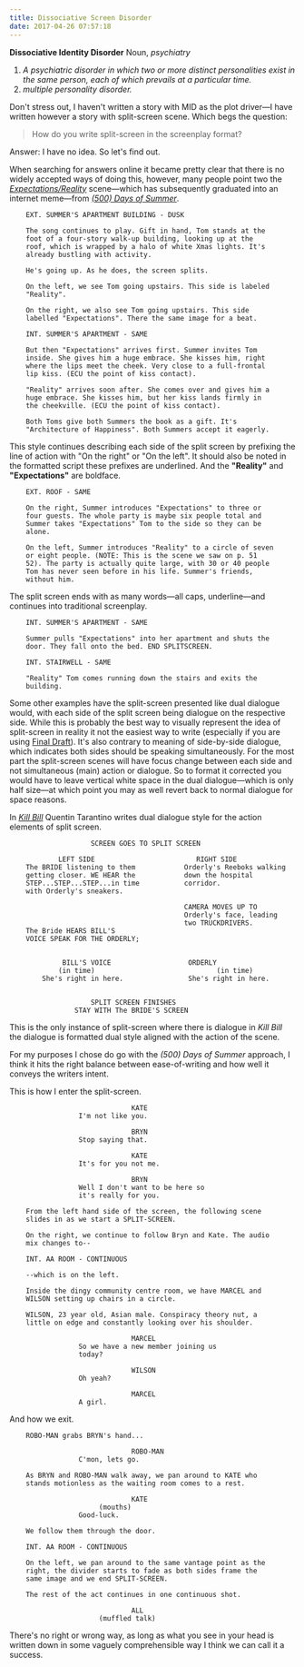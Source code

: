 ```yaml
---
title: Dissociative Screen Disorder
date: 2017-04-26 07:57:18
---
```


**Dissociative Identity Disorder**
Noun, _psychiatry_

1. _A psychiatric disorder in which two or more distinct personalities exist in the same person, each of which prevails at a particular time._
2. _multiple personality disorder._

Don't stress out, I haven't written a story with MID as the plot driver—I have written however a story with split-screen scene. Which begs the question:

> How do you write split-screen in the screenplay format?

Answer: I have no idea. So let's find out.

When searching for answers online it became pretty clear that there is no widely accepted ways of doing this, however, many people point two the _[Expectations/Reality](https://www.youtube.com/watch?v=-fL94BTrFhs)_ scene—which has subsequently graduated into an internet meme—from _[(500) Days of Summer](http://readwatchwrite.com/wp-content/uploads/2013/06/500DaysofSummer.pdf)_.

    	EXT. SUMMER'S APARTMENT BUILDING - DUSK

    	The song continues to play. Gift in hand, Tom stands at the
    	foot of a four-story walk-up building, looking up at the
    	roof, which is wrapped by a halo of white Xmas lights. It's
    	already bustling with activity.

    	He's going up. As he does, the screen splits.

    	On the left, we see Tom going upstairs. This side is labeled
    	"Reality".

    	On the right, we also see Tom going upstairs. This side
    	labelled "Expectations". There the same image for a beat.

        INT. SUMMER'S APARTMENT - SAME

    	But then "Expectations" arrives first. Summer invites Tom
    	inside. She gives him a huge embrace. She kisses him, right
    	where the lips meet the cheek. Very close to a full-frontal
    	lip kiss. (ECU the point of kiss contact).

    	"Reality" arrives soon after. She comes over and gives him a
    	huge embrace. She kisses him, but her kiss lands firmly in
    	the cheekville. (ECU the point of kiss contact).

    	Both Toms give both Summers the book as a gift. It's
    	"Architecture of Happiness". Both Summers accept it eagerly.

This style continues describing each side of the split screen by prefixing the line of action with "On the right" or "On the left". It should also be noted in the formatted script these prefixes are underlined. And the **"Reality"** and **"Expectations"** are boldface.

    	EXT. ROOF - SAME

    	On the right, Summer introduces "Expectations" to three or
    	four guests. The whole party is maybe six people total and
    	Summer takes "Expectations" Tom to the side so they can be
    	alone.

    	On the left, Summer introduces "Reality" to a circle of seven
    	or eight people. (NOTE: This is the scene we saw on p. 51
    	52). The party is actually quite large, with 30 or 40 people
    	Tom has never seen before in his life. Summer's friends,
    	without him.

The split screen ends with as many words—all caps, underline—and continues into traditional screenplay.

    	INT. SUMMER'S APARTMENT - SAME

    	Summer pulls "Expectations" into her apartment and shuts the
    	door. They fall onto the bed. END SPLITSCREEN.

    	INT. STAIRWELL - SAME

    	"Reality" Tom comes running down the stairs and exits the
    	building.

Some other examples have the split-screen presented like dual dialogue would, with each side of the split screen being dialogue on the respective side. While this is probably the best way to visually represent the idea of split-screen in reality it not the easiest way to write (especially if you are using [Final Draft](http://www.writersterritory.com/2016/04/formatting-dual-dialogue-in-final-draft/)). It's also contrary to meaning of side-by-side dialogue, which indicates both sides should be speaking simultaneously. For the most part the split-screen scenes will have focus change between each side and not simultaneous (main) action or dialogue. So to format it corrected you would have to leave vertical white space in the dual dialogue—which is only half size—at which point you may as well revert back to normal dialogue for space reasons.

In _[Kill Bill](http://www.imsdb.com/scripts/Kill-Bill-Volume-1-&-2.html)_ Quentin Tarantino writes dual dialogue style for the action elements of split screen.

    					SCREEN GOES TO SPLIT SCREEN

    		    LEFT SIDE                         RIGHT SIDE
    	The BRIDE listening to them            Orderly's Reeboks walking
    	getting closer. WE HEAR the            down the hospital
    	STEP...STEP...STEP...in time           corridor.
    	with Orderly's sneakers.

    										   CAMERA MOVES UP TO
    										   Orderly's face, leading
    										   two TRUCKDRIVERS.
    	The Bride HEARS BILL'S
    	VOICE SPEAK FOR THE ORDERLY;


    			 BILL'S VOICE                   ORDERLY
    			(in time)                              (in time)
    		She's right in here.                She's right in here.


    					SPLIT SCREEN FINISHES
    				STAY WITH The BRIDE'S SCREEN

This is the only instance of split-screen where there is dialogue in _Kill Bill_ the dialogue is formatted dual style aligned with the action of the scene.

For my purposes I chose do go with the _(500) Days of Summer_ approach, I think it hits the right balance between ease-of-writing and how well it conveys the writers intent.

This is how I enter the split-screen.

    							  KATE
    				 I'm not like you.

    							  BRYN
    				 Stop saying that.

    							  KATE
    				 It's for you not me.

    							  BRYN
    				 Well I don't want to be here so
    				 it's really for you.

    	From the left hand side of the screen, the following scene
    	slides in as we start a SPLIT-SCREEN.

    	On the right, we continue to follow Bryn and Kate. The audio
    	mix changes to--

    	INT. AA ROOM - CONTINUOUS

    	--which is on the left.

    	Inside the dingy community centre room, we have MARCEL and
    	WILSON setting up chairs in a circle.

    	WILSON, 23 year old, Asian male. Conspiracy theory nut, a
    	little on edge and constantly looking over his shoulder.

    							  MARCEL
    				 So we have a new member joining us
    				 today?

    							  WILSON
    				 Oh yeah?

    							  MARCEL
    				 A girl.

And how we exit.

    	ROBO-MAN grabs BRYN's hand...

    							  ROBO-MAN
    				 C'mon, lets go.

    	As BRYN and ROBO-MAN walk away, we pan around to KATE who
    	stands motionless as the waiting room comes to a rest.

    							  KATE
    					  (mouths)
    				 Good-luck.

    	We follow them through the door.

    	INT. AA ROOM - CONTINUOUS

    	On the left, we pan around to the same vantage point as the
    	right, the divider starts to fade as both sides frame the
    	same image and we end SPLIT-SCREEN.

    	The rest of the act continues in one continuous shot.

    							  ALL
    					  (muffled talk)

There's no right or wrong way, as long as what you see in your head is written down in some vaguely comprehensible way I think we can call it a success.
